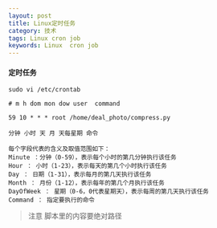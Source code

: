 ```yaml
---
layout: post
title: Linux定时任务
category: 技术
tags: Linux cron job
keywords: Linux  cron job
---
```


#### 定时任务

    sudo vi /etc/crontab

    # m h dom mon dow user  command

    59 10 * * * root /home/deal_photo/compress.py

    分钟 小时 天 月 天每星期 命令

    每个字段代表的含义及取值范围如下：
    Minute ：分钟（0-59），表示每个小时的第几分钟执行该任务
    Hour ： 小时（1-23），表示每天的第几个小时执行该任务
    Day ： 日期（1-31），表示每月的第几天执行该任务
    Month ： 月份（1-12），表示每年的第几个月执行该任务
    DayOfWeek ： 星期（0-6，0代表星期天），表示每周的第几天执行该任务
    Command ： 指定要执行的命令

> 注意 脚本里的内容要绝对路径
